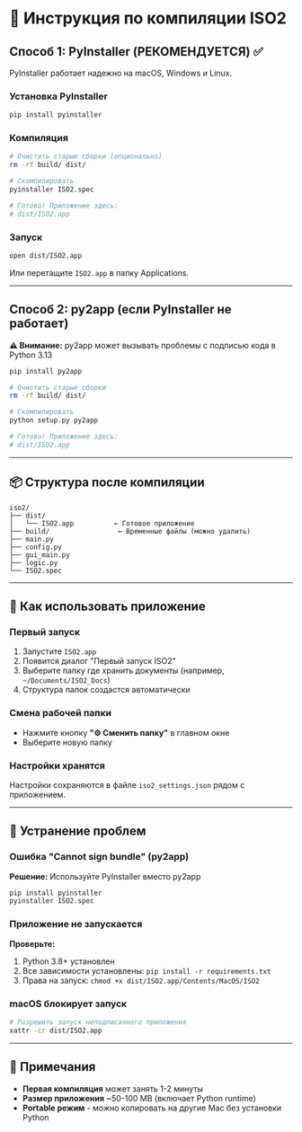 # 🚀 Инструкция по компиляции ISO2

## Способ 1: PyInstaller (РЕКОМЕНДУЕТСЯ) ✅

PyInstaller работает надежно на macOS, Windows и Linux.

### Установка PyInstaller

```bash
pip install pyinstaller
```

### Компиляция

```bash
# Очистить старые сборки (опционально)
rm -rf build/ dist/

# Скомпилировать
pyinstaller ISO2.spec

# Готово! Приложение здесь:
# dist/ISO2.app
```

### Запуск

```bash
open dist/ISO2.app
```

Или перетащите `ISO2.app` в папку Applications.

---

## Способ 2: py2app (если PyInstaller не работает)

**⚠️ Внимание:** py2app может вызывать проблемы с подписью кода в Python 3.13

```bash
pip install py2app

# Очистить старые сборки
rm -rf build/ dist/

# Скомпилировать
python setup.py py2app

# Готово! Приложение здесь:
# dist/ISO2.app
```

---

## 📦 Структура после компиляции

```
iso2/
├── dist/
│   └── ISO2.app          ← Готовое приложение
├── build/                 ← Временные файлы (можно удалить)
├── main.py
├── config.py
├── gui_main.py
├── logic.py
└── ISO2.spec
```

---

## 🎯 Как использовать приложение

### Первый запуск

1. Запустите `ISO2.app`
2. Появится диалог "Первый запуск ISO2"
3. Выберите папку где хранить документы (например, `~/Documents/ISO2_Docs`)
4. Структура папок создастся автоматически

### Смена рабочей папки

- Нажмите кнопку **"⚙️ Сменить папку"** в главном окне
- Выберите новую папку

### Настройки хранятся

Настройки сохраняются в файле `iso2_settings.json` рядом с приложением.

---

## 🐛 Устранение проблем

### Ошибка "Cannot sign bundle" (py2app)

**Решение:** Используйте PyInstaller вместо py2app

```bash
pip install pyinstaller
pyinstaller ISO2.spec
```

### Приложение не запускается

**Проверьте:**
1. Python 3.8+ установлен
2. Все зависимости установлены: `pip install -r requirements.txt`
3. Права на запуск: `chmod +x dist/ISO2.app/Contents/MacOS/ISO2`

### macOS блокирует запуск

```bash
# Разрешить запуск неподписанного приложения
xattr -cr dist/ISO2.app
```

---

## 📝 Примечания

- **Первая компиляция** может занять 1-2 минуты
- **Размер приложения** ~50-100 MB (включает Python runtime)
- **Portable режим** - можно копировать на другие Mac без установки Python
